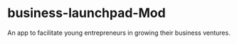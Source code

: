 # business-launchpad-Mod
An app to facilitate young entrepreneurs in growing their business ventures.
